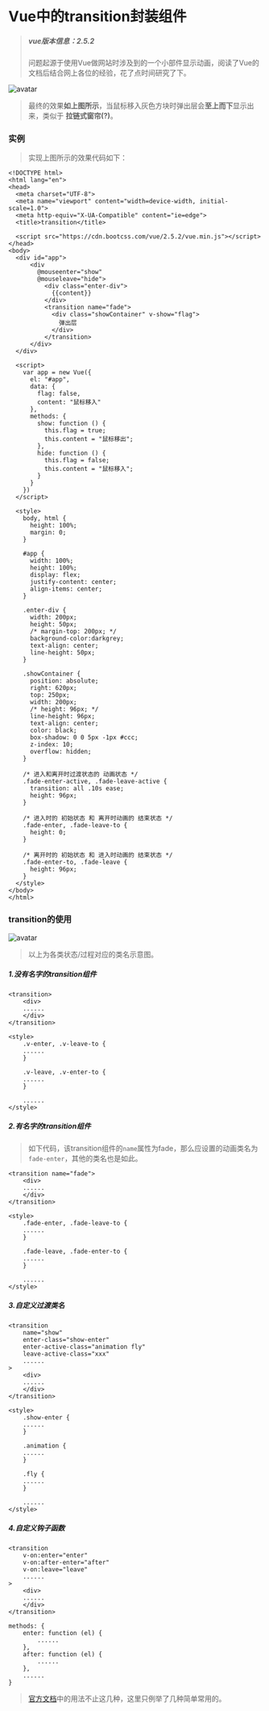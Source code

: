 # Vue中的transition封装组件
>##### vue版本信息：2.5.2
>问题起源于使用Vue做网站时涉及到的一个小部件显示动画，阅读了Vue的文档后结合网上各位的经验，花了点时间研究了下。

![avatar](images/transition1.gif)

>最终的效果**如上图所示**，当鼠标移入灰色方块时弹出层会**至上而下**显示出来，类似于 **拉链式窗帘(?)**。

### 实例
> 实现上图所示的效果代码如下：

```
<!DOCTYPE html>
<html lang="en">
<head>
  <meta charset="UTF-8">
  <meta name="viewport" content="width=device-width, initial-scale=1.0">
  <meta http-equiv="X-UA-Compatible" content="ie=edge">
  <title>transition</title>

  <script src="https://cdn.bootcss.com/vue/2.5.2/vue.min.js"></script>
</head>
<body>
  <div id="app">
      <div
        @mouseenter="show"
        @mouseleave="hide">
          <div class="enter-div">
            {{content}}
          </div>
          <transition name="fade">
            <div class="showContainer" v-show="flag">
              弹出层
            </div>
          </transition>
      </div>
  </div>

  <script>
    var app = new Vue({
      el: "#app",
      data: {
        flag: false,
        content: "鼠标移入"
      },
      methods: {
        show: function () {
          this.flag = true;
          this.content = "鼠标移出";
        },
        hide: function () {
          this.flag = false;
          this.content = "鼠标移入";
        }
      }
    })
  </script>

  <style>
    body, html {
      height: 100%;
      margin: 0;
    }

    #app {
      width: 100%;
      height: 100%;
      display: flex;
      justify-content: center;
      align-items: center;
    }

    .enter-div {
      width: 200px;
      height: 50px;
      /* margin-top: 200px; */
      background-color:darkgrey;
      text-align: center;
      line-height: 50px;
    }

    .showContainer {
      position: absolute;
      right: 620px;
      top: 250px;
      width: 200px;
      /* height: 96px; */
      line-height: 96px;
      text-align: center;
      color: black;
      box-shadow: 0 0 5px -1px #ccc;
      z-index: 10;
      overflow: hidden;
    }

    /* 进入和离开时过渡状态的 动画状态 */
    .fade-enter-active, .fade-leave-active {
      transition: all .10s ease;
      height: 96px;
    }

    /* 进入时的 初始状态 和 离开时动画的 结束状态 */
    .fade-enter, .fade-leave-to {
      height: 0;
    }

    /* 离开时的 初始状态 和 进入时动画的 结束状态 */
    .fade-enter-to, .fade-leave {
      height: 96px;
    }
  </style>
</body>
</html>
```
### transition的使用
![avatar](images/transition2.png)
> 以上为各类状态/过程对应的类名示意图。

##### 1.没有名字的transition组件

```
<transition>
	<div>
	......
	</div>
</transition>

<style>
	.v-enter, .v-leave-to {
	......
	}
	
	.v-leave, .v-enter-to {
	......
	}
	
	......
</style>
```
##### 2.有名字的transition组件
> 如下代码，该transition组件的``name``属性为fade，那么应设置的动画类名为``fade-enter``，其他的类名也是如此。

```
<transition name="fade">
	<div>
	......
	</div>
</transition>

<style>
	.fade-enter, .fade-leave-to {
	......
	}
	
	.fade-leave, .fade-enter-to {
	......
	}
	
	......
</style>

```
##### 3.自定义过渡类名
```
<transition
	name="show"
	enter-class="show-enter"
	enter-active-class="animation fly"
	leave-active-class="xxx"
	......
>
	<div>
	......
	</div>
</transition>

<style>
	.show-enter {
	......
	}
	
	.animation {
	......
	}
	
	.fly {
	......
	}
	
	......
</style>

```

##### 4.自定义钩子函数
```
<transition
	v-on:enter="enter"
	v-on:after-enter="after"
	v-on:leave="leave" 
	......
>
	<div>
	......
	</div>
</transition>

```

```
methods: {
	enter: function (el) {
		......
	},
	after: function (el) {
		......
	},
	......
}
```

> [官方文档](https://cn.vuejs.org/v2/guide/transitions.html)中的用法不止这几种，这里只例举了几种简单常用的。